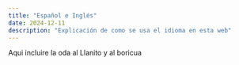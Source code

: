 ```yaml
---
title: "Español e Inglés"
date: 2024-12-11
description: "Explicación de como se usa el idioma en esta web"
---
```



Aqui incluire la oda al Llanito y al boricua
